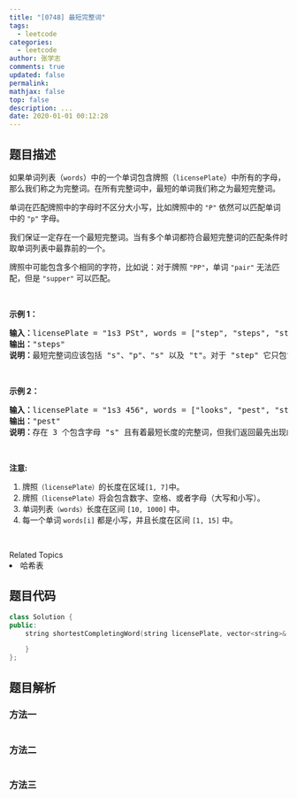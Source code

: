 ```yaml
---
title: "[0748] 最短完整词"
tags:
  - leetcode
categories:
  - leetcode
author: 张学志
comments: true
updated: false
permalink:
mathjax: false
top: false
description: ...
date: 2020-01-01 00:12:28
---
```


## 题目描述

<p>如果单词列表（<code>words</code>）中的一个单词包含牌照（<code>licensePlate</code>）中所有的字母，那么我们称之为完整词。在所有完整词中，最短的单词我们称之为最短完整词。</p>

<p>单词在匹配牌照中的字母时不区分大小写，比如牌照中的&nbsp;<code>&quot;P&quot;</code>&nbsp;依然可以匹配单词中的&nbsp;<code>&quot;p&quot;</code>&nbsp;字母。</p>

<p>我们保证一定存在一个最短完整词。当有多个单词都符合最短完整词的匹配条件时取单词列表中最靠前的一个。</p>

<p>牌照中可能包含多个相同的字符，比如说：对于牌照 <code>&quot;PP&quot;</code>，单词&nbsp;<code>&quot;pair&quot;</code>&nbsp;无法匹配，但是&nbsp;<code>&quot;supper&quot;</code>&nbsp;可以匹配。</p>

<p>&nbsp;</p>

<p><strong>示例 1：</strong></p>

<pre><strong>输入：</strong>licensePlate = &quot;1s3 PSt&quot;, words = [&quot;step&quot;, &quot;steps&quot;, &quot;stripe&quot;, &quot;stepple&quot;]
<strong>输出：</strong>&quot;steps&quot;
<strong>说明：</strong>最短完整词应该包括 &quot;s&quot;、&quot;p&quot;、&quot;s&quot; 以及 &quot;t&quot;。对于 &quot;step&quot; 它只包含一个 &quot;s&quot; 所以它不符合条件。同时在匹配过程中我们忽略牌照中的大小写。</pre>

<p>&nbsp;</p>

<p><strong>示例 2：</strong></p>

<pre><strong>输入：</strong>licensePlate = &quot;1s3 456&quot;, words = [&quot;looks&quot;, &quot;pest&quot;, &quot;stew&quot;, &quot;show&quot;]
<strong>输出：</strong>&quot;pest&quot;
<strong>说明：</strong>存在 3 个包含字母 &quot;s&quot; 且有着最短长度的完整词，但我们返回最先出现的完整词。
</pre>

<p>&nbsp;</p>

<p><strong>注意:</strong></p>

<ol>
	<li>牌照<code>（licensePlate）</code>的长度在区域<code>[1, 7]</code>中。</li>
	<li>牌照<code>（licensePlate）</code>将会包含数字、空格、或者字母（大写和小写）。</li>
	<li>单词列表<code>（words）</code>长度在区间&nbsp;<code>[10, 1000]</code>&nbsp;中。</li>
	<li>每一个单词&nbsp;<code>words[i]</code>&nbsp;都是小写，并且长度在区间&nbsp;<code>[1, 15]</code>&nbsp;中。</li>
</ol>

<p>&nbsp;</p>
<div><div>Related Topics</div><div><li>哈希表</li></div></div>

## 题目代码

```cpp
class Solution {
public:
    string shortestCompletingWord(string licensePlate, vector<string>& words) {

    }
};
```

## 题目解析

### 方法一

```cpp

```

### 方法二

```cpp

```

### 方法三

```cpp

```

